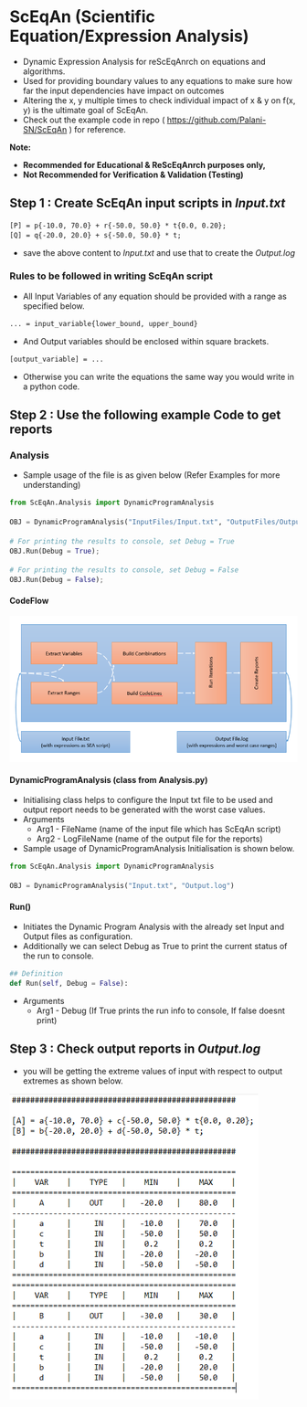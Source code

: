 # ScEqAn (Scientific Equation/Expression Analysis)

- Dynamic Expression Analysis for reScEqAnrch on equations and algorithms.
- Used for providing boundary values to any equations to make sure how far the input dependencies have impact on outcomes
- Altering the x, y multiple times to check individual impact of x & y on f(x, y) is the ultimate goal of ScEqAn.
- Check out the example code in repo ( https://github.com/Palani-SN/ScEqAn ) for reference.

**Note:** 
- **Recommended for Educational & ReScEqAnrch purposes only,**
- **Not Recommended for Verification & Validation (Testing)**

## Step 1 : Create ScEqAn input scripts in *Input.txt*

```txt
[P] = p{-10.0, 70.0} + r{-50.0, 50.0} * t{0.0, 0.20};
[Q] = q{-20.0, 20.0} + s{-50.0, 50.0} * t;
```
- save the above content to *Input.txt* and use that to create the *Output.log*

### Rules to be followed in writing ScEqAn script

- All Input Variables of any equation should be provided with a range as specified below.

```txt
... = input_variable{lower_bound, upper_bound}
```

- And Output variables should be enclosed within square brackets.

```txt
[output_variable] = ...
```

- Otherwise you can write the equations the same way you would write in a python code.

## Step 2 : Use the following example Code to get reports

### Analysis 
- Sample usage of the file is as given below (Refer Examples for more understanding)

```python
from ScEqAn.Analysis import DynamicProgramAnalysis

OBJ = DynamicProgramAnalysis("InputFiles/Input.txt", "OutputFiles/Output.log");

# For printing the results to console, set Debug = True
OBJ.Run(Debug = True);

# For printing the results to console, set Debug = False
OBJ.Run(Debug = False);
```
#### CodeFlow

![](https://github.com/Palani-SN/ScEqAn/blob/master/AnalysisCodeflow.PNG?raw=true)

#### DynamicProgramAnalysis (class from Analysis.py)

- Initialising class helps to configure the Input txt file to be used and output report needs to be generated with the worst case values.
- Arguments
  - Arg1 - FileName (name of the input file which has ScEqAn script)
  - Arg2 - LogFileName (name of the output file for the reports)
- Sample usage of DynamicProgramAnalysis Initialisation is shown below.

```python
from ScEqAn.Analysis import DynamicProgramAnalysis

OBJ = DynamicProgramAnalysis("Input.txt", "Output.log")
```
#### Run()

- Initiates the Dynamic Program Analysis with the already set Input and Output files as configuration.
- Additionally we can select Debug as True to print the current status of the run to console.

```python
## Definition
def Run(self, Debug = False):
```
- Arguments
  - Arg1 - Debug (If True prints the run info to console, If false doesnt print)

## Step 3 : Check output reports in *Output.log* 

- you will be getting the extreme values of input with respect to output extremes as shown below.

![](https://github.com/Palani-SN/ScEqAn/blob/master/AnalysisOutput.PNG?raw=true)
